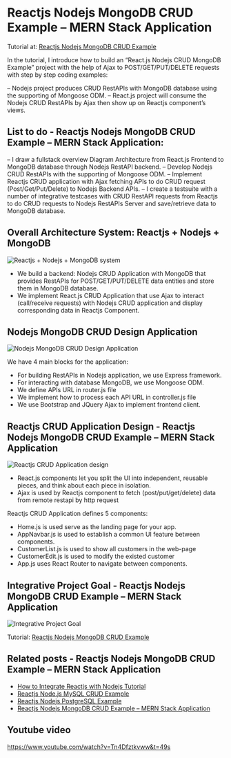 # Reactjs Nodejs MongoDB CRUD Example – MERN Stack Application

Tutorial at: [Reactjs Nodejs MongoDB CRUD Example](https://loizenai.com/reactjs-nodejs-mongodb-crud/)

In the tutorial, I introduce how to build an “React.js Nodejs CRUD MongoDB Example” project with the help of Ajax to POST/GET/PUT/DELETE requests with step by step coding examples:

– Nodejs project produces CRUD RestAPIs with MongoDB database using the supporting of Mongoose ODM.
– React.js project will consume the Nodejs CRUD RestAPIs by Ajax then show up on Reactjs component’s views.

## List to do - Reactjs Nodejs MongoDB CRUD Example – MERN Stack Application:

– I draw a fullstack overview Diagram Architecture from React.js Frontend to MongoDB database through Nodejs RestAPI backend.
– Develop Nodejs CRUD RestAPIs with the supporting of Mongoose ODM.
– Implement Reactjs CRUD application with Ajax fetching APIs to do CRUD request (Post/Get/Put/Delete) to Nodejs Backend APIs.
– I create a testsuite with a number of integrative testcases with CRUD RestAPI requests from Reactjs to do CRUD requests to Nodejs RestAPIs Server and save/retrieve data to MongoDB database.

## Overall Architecture System: Reactjs + Nodejs + MongoDB

![Reactjs + Nodejs + MongoDB system](https://loizenai.com/wp-content/uploads/2020/11/React.js-Nodejs-MongoDB-Diagram-Architecture.png)

- We build a backend: Nodejs CRUD Application with MongoDB that provides RestAPIs for POST/GET/PUT/DELETE data entities and store them in MongoDB database.
- We implement React.js CRUD Application that use Ajax to interact (call/receive requests) with Nodejs CRUD application and display corresponding data in Reactjs Component.

## Nodejs MongoDB CRUD Design Application

![Nodejs MongoDB CRUD Design Application](https://loizenai.com/wp-content/uploads/2020/11/Nodejs-MongoDB-CRUD-Example.png)

We have 4 main blocks for the application:

- For building RestAPIs in Nodejs application, we use Express framework.
- For interacting with database MongoDB, we use Mongoose ODM.
- We define APIs URL in router.js file
- We implement how to process each API URL in controller.js file
- We use Bootstrap and JQuery Ajax to implement frontend client.

## Reactjs CRUD Application Design - Reactjs Nodejs MongoDB CRUD Example – MERN Stack Application

![Reactjs CRUD Application design](https://loizenai.com/wp-content/uploads/2020/11/Reactjs-CRUD-RestAPI-Application-Frontend-Architecture-Diagram-4.png)

- React.js components let you split the UI into independent, reusable pieces, and think about each piece in isolation.
- Ajax is used by Reactjs component to fetch (post/put/get/delete) data from remote restapi by http request

Reactjs CRUD Application defines 5 components:

- Home.js is used serve as the landing page for your app.
- AppNavbar.js is used to establish a common UI feature between components.
- CustomerList.js is used to show all customers in the web-page
- CustomerEdit.js is used to modify the existed customer
- App.js uses React Router to navigate between components.

## Integrative Project Goal - Reactjs Nodejs MongoDB CRUD Example – MERN Stack Application

![Integrative Project Goal](https://loizenai.com/wp-content/uploads/2020/11/Project-Goal-Customer-List-3.png)

Tutorial: [Reactjs Nodejs MongoDB CRUD Example](https://loizenai.com/reactjs-nodejs-mongodb-crud/)


## Related posts - Reactjs Nodejs MongoDB CRUD Example – MERN Stack Application
- [How to Integrate Reactjs with Nodejs Tutorial](https://loizenai.com/integrate-reactjs-nodejs-tutorial/)
- [Reactjs Node.js MySQL CRUD Example](https://loizenai.com/reactjs-nodejs-crud-mysql/)
- [Reactjs Nodejs PostgreSQL Example](https://loizenai.com/reactjs-nodejs-postgresql-example/)
- [Reactjs Nodejs MongoDB CRUD Example – MERN Stack Application](https://loizenai.com/reactjs-nodejs-mongodb-crud/)

## Youtube video

https://www.youtube.com/watch?v=Tn4Dfztkvww&t=49s
